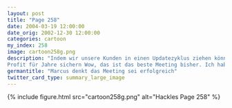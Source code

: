 ```yaml
---
layout: post
title: "Page 258"
date: 2004-03-19 12:00:00
date_orig: 2002-12-30 12:00:00
categories: cartoon
my_index: 258
image: cartoon258g.png
description: "Indem wir unsere Kunden in einen Updatezyklus ziehen können wir unseren
Profit für Jahre sichern Wow, das ist das beste Meeting bisher. Ich hab die noch nie so aufmerksam und ergeben gesehen Ich bin froh, dass ihr Geeks euch über eure Prioritäten im Klaren seid Marcus Hackles Pete Percy Katrina Vittles"
germantitle: "Marcus denkt das Meeting sei erfolgreich"
twitter_card_type: summary_large_image
---
```


{% include figure.html src="cartoon258g.png" alt="Hackles Page 258"  %}
